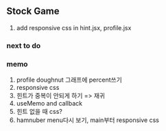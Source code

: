 ## Stock Game

1. add responsive css in hint.jsx, profile.jsx

### next to do

### memo

1. profile doughnut 그래프에 percent쓰기
2. responsive css
3. 힌트가 중복이 안되게 하기 => 재귀
4. useMemo and callback
5. 힌트 없을 때 css?
6. hamnuber menu다시 보기, main부터 responsive css
